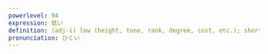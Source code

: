 ```yaml
---
powerlevel: 94
expression: 低い
definition: (adj-i) low (height, tone, rank, degree, cost, etc.); short; (P)
pronunciation: ひくい
---
```

